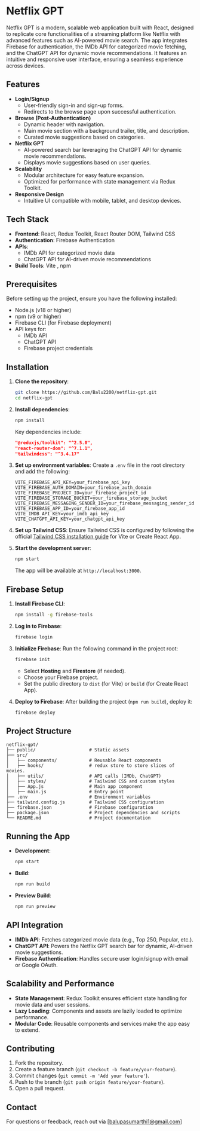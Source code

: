 # Netflix GPT

Netflix GPT is a modern, scalable web application built with React, designed to replicate core functionalities of a streaming platform like Netflix with advanced features such as AI-powered movie search. The app integrates Firebase for authentication, the IMDb API for categorized movie fetching, and the ChatGPT API for dynamic movie recommendations. It features an intuitive and responsive user interface, ensuring a seamless experience across devices.

## Features

- **Login/Signup**
  - User-friendly sign-in and sign-up forms.
  - Redirects to the browse page upon successful authentication.
- **Browse (Post-Authentication)**
  - Dynamic header with navigation.
  - Main movie section with a background trailer, title, and description.
  - Curated movie suggestions based on categories.
- **Netflix GPT**
  - AI-powered search bar leveraging the ChatGPT API for dynamic movie recommendations.
  - Displays movie suggestions based on user queries.
- **Scalability**
  - Modular architecture for easy feature expansion.
  - Optimized for performance with state management via Redux Toolkit.
- **Responsive Design**
  - Intuitive UI compatible with mobile, tablet, and desktop devices.

## Tech Stack

- **Frontend**: React, Redux Toolkit, React Router DOM, Tailwind CSS
- **Authentication**: Firebase Authentication
- **APIs**:
  - IMDb API for categorized movie data
  - ChatGPT API for AI-driven movie recommendations
- **Build Tools**: Vite , npm

## Prerequisites

Before setting up the project, ensure you have the following installed:
- Node.js (v18 or higher)
- npm (v9 or higher)
- Firebase CLI (for Firebase deployment)
- API keys for:
  - IMDb API
  - ChatGPT API
  - Firebase project credentials

## Installation

1. **Clone the repository**:
   ```bash
   git clone https://github.com/Balu2200/netflix-gpt.git
   cd netflix-gpt
   ```

2. **Install dependencies**:
   ```bash
   npm install
   ```
   Key dependencies include:
   ```json
   "@reduxjs/toolkit": "^2.5.0",
   "react-router-dom": "^7.1.1",
   "tailwindcss": "^3.4.17"
   ```

3. **Set up environment variables**:
   Create a `.env` file in the root directory and add the following:
   ```env
   VITE_FIREBASE_API_KEY=your_firebase_api_key
   VITE_FIREBASE_AUTH_DOMAIN=your_firebase_auth_domain
   VITE_FIREBASE_PROJECT_ID=your_firebase_project_id
   VITE_FIREBASE_STORAGE_BUCKET=your_firebase_storage_bucket
   VITE_FIREBASE_MESSAGING_SENDER_ID=your_firebase_messaging_sender_id
   VITE_FIREBASE_APP_ID=your_firebase_app_id
   VITE_IMDB_API_KEY=your_imdb_api_key
   VITE_CHATGPT_API_KEY=your_chatgpt_api_key
   ```

4. **Set up Tailwind CSS**:
   Ensure Tailwind CSS is configured by following the official [Tailwind CSS installation guide](https://tailwindcss.com/docs/guides/vite) for Vite or Create React App.

5. **Start the development server**:
   ```bash
   npm start
   ```
   The app will be available at `http://localhost:3000`.

## Firebase Setup

1. **Install Firebase CLI**:
   ```bash
   npm install -g firebase-tools
   ```

2. **Log in to Firebase**:
   ```bash
   firebase login
   ```

3. **Initialize Firebase**:
   Run the following command in the project root:
   ```bash
   firebase init
   ```
   - Select **Hosting** and **Firestore** (if needed).
   - Choose your Firebase project.
   - Set the public directory to `dist` (for Vite) or `build` (for Create React App).

4. **Deploy to Firebase**:
   After building the project (`npm run build`), deploy it:
   ```bash
   firebase deploy
   ```

## Project Structure

```
netflix-gpt/
├── public/                    # Static assets
├── src/        
│   ├── components/            # Reusable React components
│   ├── hooks/                 # redux store to store slices of movies.             
│   ├── utils/                 # API calls (IMDb, ChatGPT)
│   ├── styles/                # Tailwind CSS and custom styles
│   ├── App.js                 # Main app component
│   ├── main.js                # Entry point
├── .env                       # Environment variables
├── tailwind.config.js         # Tailwind CSS configuration
├── firebase.json              # Firebase configuration
├── package.json               # Project dependencies and scripts
└── README.md                  # Project documentation
```

## Running the App

- **Development**:
  ```bash
  npm start
  ```
- **Build**:
  ```bash
  npm run build
  ```
- **Preview Build**:
  ```bash
  npm run preview
  ```

## API Integration

- **IMDb API**: Fetches categorized movie data (e.g., Top 250, Popular, etc.).
- **ChatGPT API**: Powers the Netflix GPT search bar for dynamic, AI-driven movie suggestions.
- **Firebase Authentication**: Handles secure user login/signup with email or Google OAuth.

## Scalability and Performance

- **State Management**: Redux Toolkit ensures efficient state handling for movie data and user sessions.
- **Lazy Loading**: Components and assets are lazily loaded to optimize performance.
- **Modular Code**: Reusable components and services make the app easy to extend.

## Contributing

1. Fork the repository.
2. Create a feature branch (`git checkout -b feature/your-feature`).
3. Commit changes (`git commit -m 'Add your feature'`).
4. Push to the branch (`git push origin feature/your-feature`).
5. Open a pull request.


## Contact

For questions or feedback, reach out via [balupasumarthi1@gmail.com]